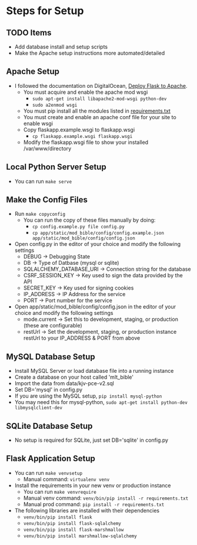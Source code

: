 # Steps for Setup

## TODO Items
* Add database install and setup scripts
* Make the Apache setup instructions more automated/detailed

## Apache Setup
* I followed the documentation on DigitalOcean, [Deploy Flask to Apache](https://www.digitalocean.com/community/tutorials/how-to-deploy-a-flask-application-on-an-ubuntu-vps).
  * You must acquire and enable the apache mod wsgi
    * `sudo apt-get install libapache2-mod-wsgi python-dev`
    * `sudo a2enmod wsgi`
  * You must pip install all the modules listed in [requirements.txt](requirements.txt)
  * You must create and enable an apache conf file for your site to enable wsgi
  * Copy flaskapp.example.wsgi to flaskapp.wsgi
    * `cp flaskapp.example.wsgi flaskapp.wsgi`
  * Modify the flaskapp.wsgi file to show your installed /var/www/directory

## Local Python Server Setup
* You can run `make serve`

## Make the Config Files
* Run `make copyconfig`
  * You can run the copy of these files manually by doing:
    * `cp config.example.py file config.py`
    * `cp app/static/mod_bible/config/config.example.json app/static/mod_bible/config/config.json`
* Open config.py in the editor of your choice and modify the following settings
  * DEBUG -> Debugging State
  * DB -> Type of Datbase (mysql or sqlite)
  * SQLALCHEMY_DATABASE_URI -> Connection string for the database
  * CSRF_SESSION_KEY -> Key used to sign the data provided by the API
  * SECRET_KEY -> Key used for signing cookies
  * IP_ADDRESS -> IP Address for the service
  * PORT -> Port number for the service
* Open app/static/mod_bible/config/config.json in the editor of your choice and modify the following settings
  * mode.current -> Set this to development, staging, or production (these are configurable)
  * restUrl -> Set the development, staging, or production instance restUrl to your IP_ADDRESS & PORT from above

## MySQL Database Setup
* Install MySQL Server or load database file into a running instance
* Create a database on your host called 'mlt_bible'
* Import the data from data/kjv-pce-v2.sql
* Set DB='mysql' in config.py
* If you are using the MySQL setup, `pip install mysql-python`
* You may need this for mysql-python, `sudo apt-get install python-dev libmysqlclient-dev`

## SQLite Database Setup
* No setup is required for SQLite, just set DB='sqlite' in config.py

## Flask Application Setup
* You can run `make venvsetup`
  * Manual command: `virtualenv venv`
* Install the requirements in your new venv or production instance
  * You can run `make venvrequire`
  * Manual venv command: `venv/bin/pip install -r requirements.txt`
  * Manual prod command: `pip install -r requirements.txt`
* The following libraries are installed with their dependencies
  * `venv/bin/pip install flask`
  * `venv/bin/pip install flask-sqlalchemy`
  * `venv/bin/pip install flask-marshmallow`
  * `venv/bin/pip install marshmallow-sqlalchemy`
